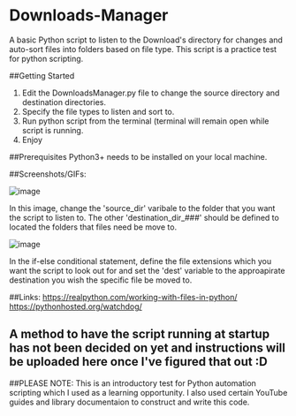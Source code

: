 # Downloads-Manager

A basic Python script to listen to the Download's directory for changes and auto-sort files into folders based on file type.
This script is a practice test for python scripting.


##Getting Started
1. Edit the DownloadsManager.py file to change the source directory and destination directories.
2. Specify the file types to listen and sort to.
3. Run python script from the terminal (terminal will remain open while script is running.
4. Enjoy


##Prerequisites
Python3+ needs to be installed on your local machine.


##Screenshots/GIFs:

![image](https://github.com/AnoukDunu/Downloads-Manager/assets/52993706/840e8c2e-20b2-4efa-be3c-f4d7609b11e2)

In this image, change the 'source_dir' varibale to the folder that you want the script to listen to.
The other 'destination_dir_###' should be defined to located the folders that files need be move to.

![image](https://github.com/AnoukDunu/Downloads-Manager/assets/52993706/72c38d77-fe74-49b9-be8a-c9ba92b323e8)

In the if-else conditional statement, define the file extensions which you want the script to look out for and
set the 'dest' variable to the approapirate destination you wish the specific file be moved to.


##Links:
https://realpython.com/working-with-files-in-python/
https://pythonhosted.org/watchdog/

## A method to have the script running at startup has not been decided on yet and instructions will be uploaded here once I've figured that out :D

##PLEASE NOTE: This is an introductory test for Python automation scripting which I used as a learning opportunity. I also used certain YouTube guides and library documentaion to construct
and write this code.
